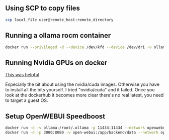 


## Using SCP to copy files

```sh
scp local_file user@remote_host:remote_directory
```


## Running a ollama rocm container

```sh
docker run --privileged -d --device /dev/kfd --device /dev/dri -v ollama:/root/.ollama -p 11434:11434 --name ollama ollama/ollama:rocm
```

## Running Nvidia GPUs on docker

[This was helpful](https://medium.com/@u.mele.coding/a-beginners-guide-to-nvidia-container-toolkit-on-docker-92b645f92006)

Especially the bit about using the nvidia/cuda images. Otherwise you have to install all the bits yourself. I tried "nvidia/cuda" and it failed.
Once you look at the dockerhub it becomes more clear there's no real latest, you need to target a guest OS.

## Setup OpenWEBUI Speedboost

```sh
docker run -d -v ollama:/root/.ollama -p 11434:11434 --network openwebui-ollama-bridge --name ollama ollama/ollama
docker run -d -p 3000:8080 -v open-webui:/app/backend/data --network openwebui-ollama-bridge --name open-webui --restart always ghcr.io/open-webui/open-webui:main
```
